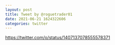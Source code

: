 ```yaml
--- 
layout: post 
title: Tweet by @roguetrader01 
date: 2021-06-21 1624322606 
categories: twitter 
--- 
```

https://twitter.com/o/status/1407137078555578371